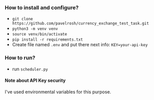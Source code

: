 ### How to install and configure?
- `git clone https://github.com/pavelrosh/currency_exchange_test_task.git`
- `python3 -m venv venv`
- `source venv/bin/activate`
- `pip install -r requirements.txt`
- Create file named `.env` and put there next info:
`KEY=your-api-key`
### How to run?
- run `scheduler.py`

#### Note about API Key security
I've used environmental variables for this purpose.
